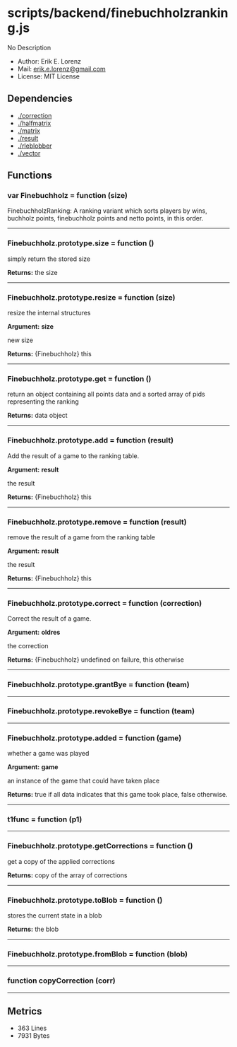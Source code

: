 # scripts/backend/finebuchholzranking.js


No Description

* Author: Erik E. Lorenz 
* Mail: <erik.e.lorenz@gmail.com>
* License: MIT License


## Dependencies

* <a href="./correction.html">./correction</a>
* <a href="./halfmatrix.html">./halfmatrix</a>
* <a href="./matrix.html">./matrix</a>
* <a href="./result.html">./result</a>
* <a href="./rleblobber.html">./rleblobber</a>
* <a href="./vector.html">./vector</a>

## Functions

###   var Finebuchholz = function (size)
FinebuchholzRanking: A ranking variant which sorts players by wins,
buchholz points, finebuchholz points and netto points, in this order.

---


###   Finebuchholz.prototype.size = function ()
simply return the stored size


**Returns:** the size

---


###   Finebuchholz.prototype.resize = function (size)
resize the internal structures

**Argument:** **size**

new size

**Returns:** {Finebuchholz} this

---


###   Finebuchholz.prototype.get = function ()
return an object containing all points data and a sorted array of pids
representing the ranking


**Returns:** data object

---


###   Finebuchholz.prototype.add = function (result)
Add the result of a game to the ranking table.

**Argument:** **result**

the result

**Returns:** {Finebuchholz} this

---


###   Finebuchholz.prototype.remove = function (result)
remove the result of a game from the ranking table

**Argument:** **result**

the result

**Returns:** {Finebuchholz} this

---


###   Finebuchholz.prototype.correct = function (correction)
Correct the result of a game.

**Argument:** **oldres**

the correction

**Returns:** {Finebuchholz} undefined on failure, this otherwise

---


###   Finebuchholz.prototype.grantBye = function (team)

---

###   Finebuchholz.prototype.revokeBye = function (team)

---

###   Finebuchholz.prototype.added = function (game)
whether a game was played

**Argument:** **game**

an instance of the game that could have taken place

**Returns:** true if all data indicates that this game took place, false
otherwise.

---


###     t1func = function (p1)

---

###   Finebuchholz.prototype.getCorrections = function ()
get a copy of the applied corrections


**Returns:** copy of the array of corrections

---


###   Finebuchholz.prototype.toBlob = function ()
stores the current state in a blob


**Returns:** the blob

---


###   Finebuchholz.prototype.fromBlob = function (blob)

---

###     function copyCorrection (corr)

---

## Metrics

* 363 Lines
* 7931 Bytes

